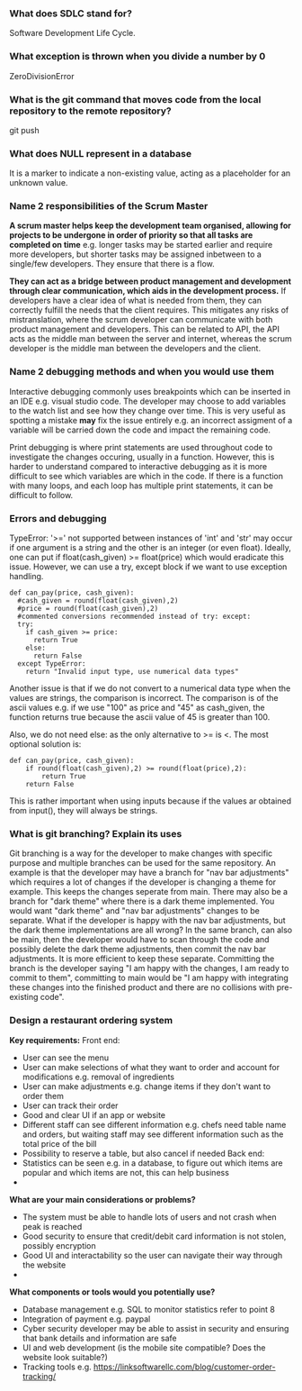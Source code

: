 ### What does SDLC stand for? ###
Software Development Life Cycle.

### What exception is thrown when you divide a number by 0 ###
ZeroDivisionError

### What is the git command that moves code from the local repository to the remote repository? ###
git push 

### What does NULL represent in a database ###
It is a marker to indicate a non-existing value, acting as a placeholder for an unknown value.

### Name 2 responsibilities of the Scrum Master ###
**A scrum master helps keep the development team organised, allowing for projects to be undergone in order of priority so that all tasks are completed on time** e.g. longer tasks may be started earlier and require more developers, but shorter tasks may be assigned inbetween to a single/few developers. They ensure that there is a flow.

**They can act as a bridge between product management and development through clear communication, which aids in the development process.** If developers have a clear idea of what is needed from them, they can correctly fulfill the needs that the client requires. This mitigates any risks of mistranslation, where the scrum developer can communicate with both product management and developers. This can be related to API, the API acts as the middle man between the server and internet, whereas the scrum developer is the middle man between the developers and the client.

### Name 2 debugging methods and when you would use them ###
Interactive debugging commonly uses breakpoints which can be inserted in an IDE e.g. visual studio code. The developer may choose to add variables to the watch list and see how they change over time. This is very useful as spotting a mistake **may** fix the issue entirely e.g. an incorrect assigment of a variable will be carried down the code and impact the remaining code. 

Print debugging is where print statements are used throughout code to investigate the changes occuring, usually in a function. However, this is harder to understand compared to interactive debugging as it is more difficult to see which variables are which in the code. If there is a function with many loops, and each loop has multiple print statements, it can be difficult to follow.

### Errors and debugging ###
TypeError: '>=' not supported between instances of 'int' and 'str' may occur if one argument is a string and the other is an integer (or even float). Ideally, one can put if float(cash_given) >= float(price) which would eradicate this issue. However, we can use a try, except block if we want to use exception handling. 
        
    def can_pay(price, cash_given):
      #cash_given = round(float(cash_given),2)
      #price = round(float(cash_given),2) 
      #commented conversions recommended instead of try: except:
      try:
        if cash_given >= price:
          return True
        else:
          return False
      except TypeError:
        return "Invalid input type, use numerical data types"
  
Another issue is that if we do not convert to a numerical data type when the values are strings, the comparison is incorrect. The comparison is of the ascii values e.g. if we use "100" as price and "45" as cash_given, the function returns true because the ascii value of 45 is greater than 100. 

Also, we do not need else: as the only alternative to >= is <. 
The most optional solution is:
    
    def can_pay(price, cash_given):
        if round(float(cash_given),2) >= round(float(price),2):
            return True
        return False
     
This is rather important when using inputs because if the values ar obtained from input(), they will always be strings.

### What is git branching? Explain its uses ###
Git branching is a way for the developer to make changes with specific purpose and multiple branches can be used for the same repository. An example is that the developer may have a branch for "nav bar adjustments" which requires a lot of changes if the developer is changing a theme for example. This keeps the changes seperate from main. There may also be a branch for "dark theme" where there is a dark theme implemented. You would want "dark theme" and "nav bar adjustments" changes to be separate. What if the developer is happy with the nav bar adjustments, but the dark theme implementations are all wrong? In the same branch, can also be main, then the developer would have to scan through the code and possibly delete the dark theme adjustments, then commit the nav bar adjustments. It is more efficient to keep these separate. Committing the branch is the developer saying "I am happy with the changes, I am ready to commit to them", committing to main would be "I am happy with integrating these changes into the finished product and there are no collisions with pre-existing code". 

### Design a restaurant ordering system ###

**Key requirements:**
Front end:
- User can see the menu
- User can make selections of what they want to order and account for modifications e.g. removal of ingredients 
- User can make adjustments e.g. change items if they don't want to order them
- User can track their order
- Good and clear UI if an app or website
- Different staff can see different information e.g. chefs need table name and orders, but waiting staff may see different information such as the total price of the bill
- Possibility to reserve a table, but also cancel if needed
Back end:
- Statistics can be seen e.g. in a database, to figure out which items are popular and which items are not, this can help business
- 
**What are your main considerations or problems?**
- The system must be able to handle lots of users and not crash when peak is reached
- Good security to ensure that credit/debit card information is not stolen, possibly encryption
- Good UI and interactability so the user can navigate their way through the website
- 
**What components or tools would you potentially use?**
- Database management e.g. SQL to monitor statistics refer to point 8
- Integration of payment e.g. paypal
- Cyber security developer may be able to assist in security and ensuring that bank details and information are safe
- UI and web development (is the mobile site compatible? Does the website look suitable?)
- Tracking tools e.g. https://linksoftwarellc.com/blog/customer-order-tracking/

